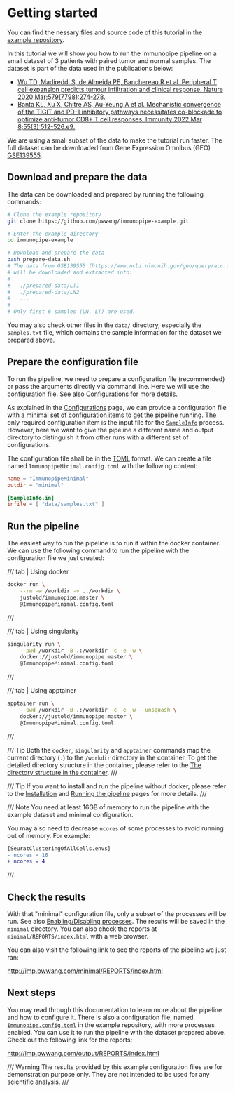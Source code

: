 # Getting started

You can find the nessary files and source code of this tutorial in the [example repository](https://github.com/pwwang/immunopipe-example).

In this tutorial we will show you how to run the immunopipe pipeline on a small dataset of 3 patients with paired tumor and normal samples. The dataset is part of the data used in the publications below:

- [Wu TD, Madireddi S, de Almeida PE, Banchereau R et al. Peripheral T cell expansion predicts tumour infiltration and clinical response. Nature 2020 Mar;579(7798):274-278.][1]
- [Banta KL, Xu X, Chitre AS, Au-Yeung A et al. Mechanistic convergence of the TIGIT and PD-1 inhibitory pathways necessitates co-blockade to optimize anti-tumor CD8+ T cell responses. Immunity 2022 Mar 8;55(3):512-526.e9.][2]

We are using a small subset of the data to make the tutorial run faster. The full dataset can be downloaded from Gene Expression Omnibus (GEO) [GSE139555](https://www.ncbi.nlm.nih.gov/geo/query/acc.cgi?acc=GSE139555).

## Download and prepare the data

The data can be downloaded and prepared by running the following commands:

```bash
# Clone the example repository
git clone https://github.com/pwwang/immunopipe-example.git

# Enter the example directory
cd immunopipe-example

# Download and prepare the data
bash prepare-data.sh
# The data from GSE139555 (https://www.ncbi.nlm.nih.gov/geo/query/acc.cgi?acc=GSE139555)
# will be downloaded and extracted into:
#
#   ./prepared-data/LT1
#   ./prepared-data/LN2
#   ...
#
# Only first 6 samples (LN, LT) are used.
```

You may also check other files in the `data/` directory, especially the `samples.txt` file, which contains the sample information for the dataset we prepared above.

## Prepare the configuration file

To run the pipeline, we need to prepare a configuration file (recommended) or pass the arguments directly via command line. Here we will use the configuration file. See also [Configurations](./configurations.md) for more details.

As explained in the [Configurations](./configurations.md) page, we can provide a configuration file with [a minimal set of configuration items](./configurations.md#minimal-configurations) to get the pipeline running. The only required configuration item is the input file for the [`SampleInfo`](./processes/SampleInfo.md) process. However, here we want to give the pipeline a different name and output directory to distinguish it from other runs with a different set of configurations.

The configuration file shall be in the [TOML](https://toml.io/en/) format. We can create a file named `ImmunopipeMinimal.config.toml` with the following content:

```toml
name = "ImmunopipeMinimal"
outdir = "minimal"

[SampleInfo.in]
infile = [ "data/samples.txt" ]
```

## Run the pipeline

The easiest way to run the pipeline is to run it within the docker container. We can use the following command to run the pipeline with the configuration file we just created:

/// tab | Using docker
```bash
docker run \
    --rm -w /workdir -v .:/workdir \
    justold/immunopipe:master \
    @ImmunopipeMinimal.config.toml
```
///

/// tab | Using singularity
```bash
singularity run \
    --pwd /workdir -B .:/workdir -c -e -w \
    docker://justold/immunopipe:master \
    @ImmunopipeMinimal.config.toml
```
///

/// tab | Using apptainer
```bash
apptainer run \
    --pwd /workdir -B .:/workdir -c -e -w --unsquash \
    docker://justold/immunopipe:master \
    @ImmunopipeMinimal.config.toml
```
///

/// Tip
Both the `docker`, `singularity` and `apptainer` commands map the current directory (`.`) to the `/workdir` directory in the container. To get the detailed directory structure in the container, please refer to the [The directory structure in the container](./installation.md#the-directory-structure-in-the-container).
///

/// Tip
If you want to install and run the pipeline without docker, please refer to the [Installation](./installation.md) and [Running the pipeline](./running.md) pages for more details.
///

/// Note
You need at least 16GB of memory to run the pipeline with the example dataset and minimal configuration.

You may also need to decrease `ncores` of some processes to avoid running out of memory. For example:

```diff
[SeuratClusteringOfAllCells.envs]
- ncores = 16
+ ncores = 4
```
///

## Check the results

With that "minimal" configuration file, only a subset of the processes will be run. See also [Enabling/Disabling processes](./configurations.md#enablingdisabling-processes). The results will be saved in the `minimal` directory. You can also check the reports at `minimal/REPORTS/index.html` with a web browser.

You can also visit the following link to see the reports of the pipeline we just ran:

<http://imp.pwwang.com/minimal/REPORTS/index.html>

## Next steps

You may read through this documentation to learn more about the pipeline and how to configure it. There is also a configuration file, named [`Immunopipe.config.toml`][3] in the example repository, with more processes enabled. You can use it to run the pipeline with the dataset prepared above. Check out the following link for the reports:

<http://imp.pwwang.com/output/REPORTS/index.html>

/// Warning
The results provided by this example configuration files are for demonstration purpose only. They are not intended to be used for any scientific analysis.
///


[1]: https://www.ncbi.nlm.nih.gov/pubmed/32103181
[2]: https://www.ncbi.nlm.nih.gov/pubmed/35263569
[3]: https://github.com/pwwang/immunopipe-example/blob/master/Immunopipe.config.toml
